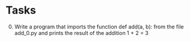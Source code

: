 # Tasks
0. Write a program that imports the function def add(a, b): from the file add_0.py and prints the result of the addition 1 + 2 = 3
